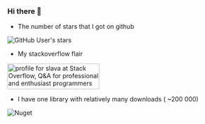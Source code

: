 ### Hi there 👋
- The number of stars that I got on github

![GitHub User's stars](https://img.shields.io/github/stars/snmslavk?style=for-the-badge)

- My stackoverflow flair

<a href="https://stackoverflow.com/users/1801080/slava"><img src="https://stackoverflow.com/users/flair/1801080.png" width="208" height="58" alt="profile for slava at Stack Overflow, Q&amp;A for professional and enthusiast programmers" title="profile for slava at Stack Overflow, Q&amp;A for professional and enthusiast programmers"></a>

- I have one library with relatively many downloads ( ~200 000) 

![Nuget](https://img.shields.io/nuget/dt/kafka-net-core?label=kafka-net-core&style=for-the-badge)


<!--
**snmslavk/snmslavk** is a ✨ _special_ ✨ repository because its `README.md` (this file) appears on your GitHub profile.

Here are some ideas to get you started:

- 🔭 I’m currently working on ...
- 🌱 I’m currently learning ...
- 👯 I’m looking to collaborate on ...
- 🤔 I’m looking for help with ...
- 💬 Ask me about ...
- 📫 How to reach me: ...
- 😄 Pronouns: ...
- ⚡ Fun fact: ...
-->

